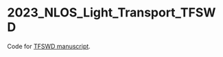 # 2023_NLOS_Light_Transport_TFSWD
 Code for [TFSWD manuscript](https://opg.optica.org/oe/fulltext.cfm?uri=oe-32-5-7731&id=547078). 
